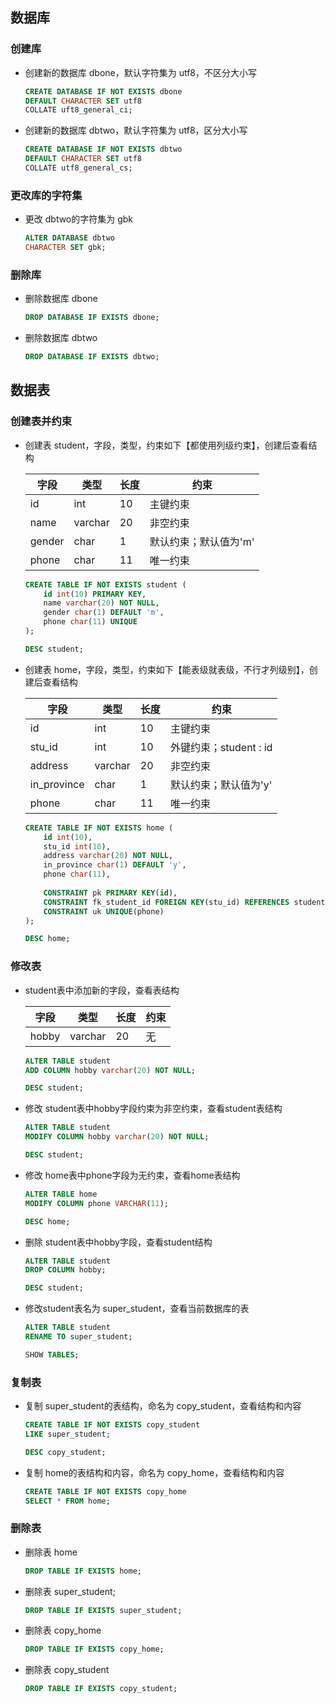 ## 数据库

### 创建库

* 创建新的数据库 dbone，默认字符集为 utf8，不区分大小写

  ```sql
  CREATE DATABASE IF NOT EXISTS dbone
  DEFAULT CHARACTER SET utf8
  COLLATE uft8_general_ci;
  ```

* 创建新的数据库 dbtwo，默认字符集为 utf8，区分大小写

  ```sql
  CREATE DATABASE IF NOT EXISTS dbtwo
  DEFAULT CHARACTER SET utf8
  COLLATE utf8_general_cs;
  ```

### 更改库的字符集

* 更改 dbtwo的字符集为 gbk

  ```sql
  ALTER DATABASE dbtwo
  CHARACTER SET gbk;
  ```

### 删除库

* 删除数据库 dbone

  ```sql
  DROP DATABASE IF EXISTS dbone;
  ```

* 删除数据库 dbtwo

  ```sql
  DROP DATABASE IF EXISTS dbtwo;
  ```

  

## 数据表

### 创建表并约束

* 创建表 student，字段，类型，约束如下【都使用列级约束】，创建后查看结构

  | 字段   | 类型    | 长度 | 约束                  |
  | ------ | ------- | ---- | --------------------- |
  | id     | int     | 10   | 主键约束              |
  | name   | varchar | 20   | 非空约束              |
  | gender | char    | 1    | 默认约束；默认值为'm' |
  | phone  | char    | 11   | 唯一约束              |

  ```sql
  CREATE TABLE IF NOT EXISTS student (
      id int(10) PRIMARY KEY,
      name varchar(20) NOT NULL,
      gender char(1) DEFAULT 'm',
      phone char(11) UNIQUE
  );
  
  DESC student;
  ```

  

* 创建表 home，字段，类型，约束如下【能表级就表级，不行才列级别】，创建后查看结构

  | 字段        | 类型    | 长度 | 约束                   |
  | ----------- | ------- | ---- | ---------------------- |
  | id          | int     | 10   | 主键约束               |
  | stu_id      | int     | 10   | 外键约束；student : id |
  | address     | varchar | 20   | 非空约束               |
  | in_province | char    | 1    | 默认约束；默认值为'y'  |
  | phone       | char    | 11   | 唯一约束               |

  ```sql
  CREATE TABLE IF NOT EXISTS home (
      id int(10),
      stu_id int(10),
      address varchar(20) NOT NULL,
      in_province char(1) DEFAULT 'y',
      phone char(11),
      
      CONSTRAINT pk PRIMARY KEY(id),
      CONSTRAINT fk_student_id FOREIGN KEY(stu_id) REFERENCES student(id),
      CONSTRAINT uk UNIQUE(phone)
  );
  
  DESC home;
  ```

### 修改表

* student表中添加新的字段，查看表结构

  | 字段  | 类型    | 长度 | 约束 |
  | ----- | ------- | ---- | ---- |
  | hobby | varchar | 20   | 无   |

  ```sql
  ALTER TABLE student
  ADD COLUMN hobby varchar(20) NOT NULL;
  
  DESC student;
  ```

* 修改 student表中hobby字段约束为非空约束，查看student表结构

  ```sql
  ALTER TABLE student
  MODIFY COLUMN hobby varchar(20) NOT NULL;
  
  DESC student;
  ```

* 修改 home表中phone字段为无约束，查看home表结构

  ```sql
  ALTER TABLE home
  MODIFY COLUMN phone VARCHAR(11);
  
  DESC home;
  ```

* 删除 student表中hobby字段，查看student结构

  ```sql
  ALTER TABLE student
  DROP COLUMN hobby;
  
  DESC student;
  ```

* 修改student表名为 super_student，查看当前数据库的表

  ```sql
  ALTER TABLE student
  RENAME TO super_student;
  
  SHOW TABLES;
  ```

### 复制表

* 复制 super_student的表结构，命名为 copy_student，查看结构和内容

  ```sql
  CREATE TABLE IF NOT EXISTS copy_student
  LIKE super_student;
  
  DESC copy_student;
  ```

* 复制 home的表结构和内容，命名为 copy_home，查看结构和内容

  ```sql
  CREATE TABLE IF NOT EXISTS copy_home
  SELECT * FROM home;
  ```

### 删除表

* 删除表 home

  ```sql
  DROP TABLE IF EXISTS home;
  ```

* 删除表 super_student;

  ```sql
  DROP TABLE IF EXISTS super_student;
  ```

* 删除表 copy_home

  ```sql
  DROP TABLE IF EXISTS copy_home;
  ```

* 删除表 copy_student

  ```sql
  DROP TABLE IF EXISTS copy_student;
  ```

  